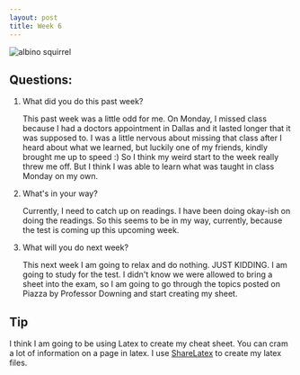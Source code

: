 ```yaml
---
layout: post
title: Week 6
---
```


![albino squirrel](http://assets.inhabitat.com/wp-content/blogs.dir/1/files/2013/01/Victor-Manuel-Fleites-Escobar-White-Squirrel-Shed-2.jpeg)

## Questions:
1. What did you do this past week?
  
    This past week was a little odd for me. On Monday, I missed class because I had a doctors appointment in Dallas and it lasted longer that it was supposed to. I was a little nervous about missing that class after I heard about what we learned, but luckily one of my friends, kindly brought me up to speed :) So I think my weird start to the week really threw me off. But I think I was able to learn what was taught in class Monday on my own.
2. What's in your way?

    Currently, I need to catch up on readings. I have been doing okay-ish on doing the readings. So this seems to be in my way, currently, because the test is coming up this upcoming week.
3. What will you do next week?

    This next week I am going to relax and do nothing. JUST KIDDING. I am going to study for the test. I didn't know we were allowed to bring a sheet into the exam, so I am going to go through the topics posted on Piazza by Professor Downing and start creating my sheet.

## Tip
I think I am going to be using Latex to create my cheat sheet. You can cram a lot of information on a page in latex. I use [ShareLatex](https://www.sharelatex.com/) to create my latex files. 
